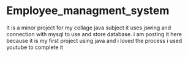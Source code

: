 # Employee_managment_system
It is a minor project for my collage java subject it uses jswing and connection with mysql to use and store database.
i am posting it here because it is my  first project using java and i loved the process
i used youtube to complete it 
